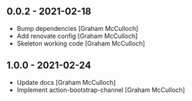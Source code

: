 ## 0.0.2 - 2021-02-18

* Bump dependencies [Graham McCulloch]
* Add renovate config [Graham McCulloch]
* Skeleton working code [Graham McCulloch]

## 1.0.0 - 2021-02-24

* Update docs [Graham McCulloch]
* Implement action-bootstrap-channel [Graham McCulloch]
